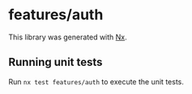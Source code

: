 # features/auth

This library was generated with [Nx](https://nx.dev).

## Running unit tests

Run `nx test features/auth` to execute the unit tests.
